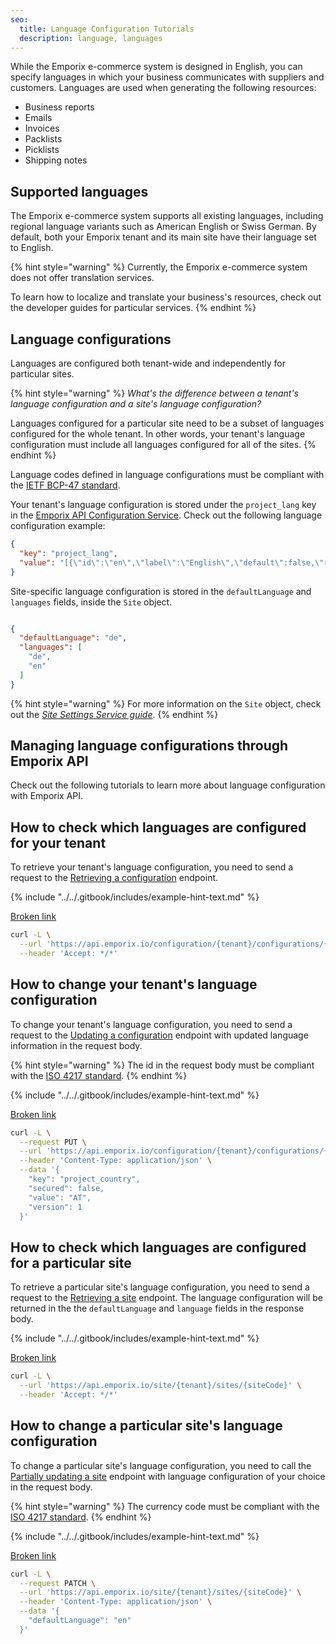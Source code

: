 ```yaml
---
seo:
  title: Language Configuration Tutorials
  description: language, languages
---
```


While the Emporix e-commerce system is designed in English, you can specify languages in which your business communicates with suppliers and customers. Languages are used when generating the following resources:

* Business reports
* Emails
* Invoices
* Packlists
* Picklists
* Shipping notes

## Supported languages

The Emporix e-commerce system supports all existing languages, including regional language variants such as American English or Swiss German. By default, both your Emporix tenant and its main site have their language set to English.

{% hint style="warning" %}
Currently, the Emporix e-commerce system does not offer translation services.

To learn how to localize and translate your business's resources, check out the developer guides for particular services.
{% endhint %}

## Language configurations

Languages are configured both tenant-wide and independently for particular sites.

{% hint style="warning" %}
_What's the difference between a tenant's language configuration and a site's language configuration?_

Languages configured for a particular site need to be a subset of languages configured for the whole tenant. In other words, your tenant's language configuration must include all languages configured for all of the sites.
{% endhint %}

Language codes defined in language configurations must be compliant with the [IETF BCP-47 standard](https://en.wikipedia.org/wiki/IETF_language_tag).

Your tenant's language configuration is stored under the `project_lang` key in the [Emporix API Configuration Service](../../openapi/configuration/). Check out the following language configuration example:

```json
{
  "key": "project_lang",
  "value": "[{\"id\":\"en\",\"label\":\"English\",\"default\":false,\"required\":false},{\"id\":\"de\",\"label\":\"German\",\"default\":true,\"required\":true},{\"id\":\"fr\",\"label\":\"French\",\"default\":false,\"required\":false}]"
}
```

Site-specific language configuration is stored in the `defaultLanguage` and `languages` fields, inside the `Site` object.

```json

{
  "defaultLanguage": "de",
  "languages": [
    "de",
    "en"
  ]
}
```

{% hint style="warning" %}
For more information on the `Site` object, check out the [_Site Settings Service guide_](../../content/site-settings/).
{% endhint %}

## Managing language configurations through Emporix API

Check out the following tutorials to learn more about language configuration with Emporix API.

## How to check which languages are configured for your tenant

To retrieve your tenant's language configuration, you need to send a request to the [Retrieving a configuration](https://emporix.gitbook.io/documentation-portal/api-references/api-guides-and-references/configuration/configuration-service/api-reference/tenant-configurations#get-configuration-tenant-configurations-propertykey) endpoint.

{% include "../../.gitbook/includes/example-hint-text.md" %}

[Broken link](broken-reference "mention")

```bash
curl -L \
  --url 'https://api.emporix.io/configuration/{tenant}/configurations/{propertyKey}' \
  --header 'Accept: */*'
```

## How to change your tenant's language configuration

To change your tenant's language configuration, you need to send a request to the [Updating a configuration](broken-reference) endpoint with updated language information in the request body.

{% hint style="warning" %}
The id in the request body must be compliant with the [ISO 4217 standard](https://en.wikipedia.org/wiki/ISO_4217).
{% endhint %}

{% include "../../.gitbook/includes/example-hint-text.md" %}

[Broken link](broken-reference "mention")

```bash
curl -L \
  --request PUT \
  --url 'https://api.emporix.io/configuration/{tenant}/configurations/{propertyKey}' \
  --header 'Content-Type: application/json' \
  --data '{
    "key": "project_country",
    "secured": false,
    "value": "AT",
    "version": 1
  }'
```

## How to check which languages are configured for a particular site

To retrieve a particular site's language configuration, you need to send a request to the [Retrieving a site](broken-reference) endpoint. The language configuration will be returned in the the `defaultLanguage` and `language` fields in the response body.

{% include "../../.gitbook/includes/example-hint-text.md" %}

[Broken link](broken-reference "mention")

```bash
curl -L \
  --url 'https://api.emporix.io/site/{tenant}/sites/{siteCode}' \
  --header 'Accept: */*'
```

## How to change a particular site's language configuration

To change a particular site's language configuration, you need to call the [Partially updating a site](broken-reference) endpoint with language configuration of your choice in the request body.

{% hint style="warning" %}
The currency code must be compliant with the [ISO 4217 standard](https://en.wikipedia.org/wiki/ISO_4217).
{% endhint %}

{% include "../../.gitbook/includes/example-hint-text.md" %}

[Broken link](broken-reference "mention")

```bash
curl -L \
  --request PATCH \
  --url 'https://api.emporix.io/site/{tenant}/sites/{siteCode}' \
  --header 'Content-Type: application/json' \
  --data '{
    "defaultLanguage": "en"
  }'
```

